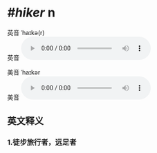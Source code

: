 # ***\#hiker*** n
英音 ˈhaɪkə(r)  
英音
<audio src="./media/hiker1_AAC.aac" controls="controls"></audio>

美音 ˈhaɪkər  
美音
<audio src="./media/hiker2_AAC.aac" controls="controls"></audio>



  

英文释义
---
### 1.**徒步旅行者，远足者**  


